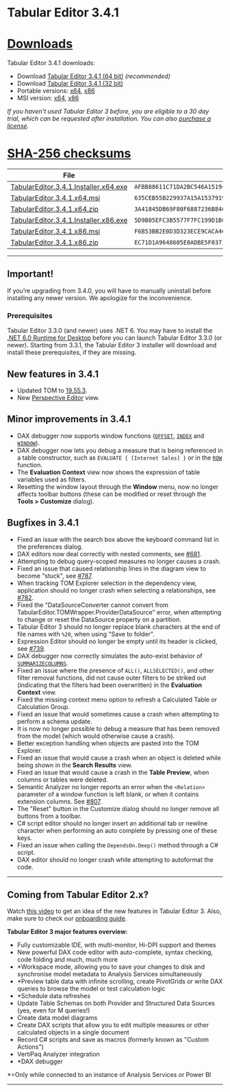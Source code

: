 # Tabular Editor 3.4.1

# [**Downloads**](#tab/downloads)

Tabular Editor 3.4.1 downloads:

- Download [Tabular Editor 3.4.1 (64 bit)](https://cdn.tabulareditor.com/files/TabularEditor.3.4.1.Installer.x64.exe) *(recommended)*
- Download [Tabular Editor 3.4.1 (32 bit)](https://cdn.tabulareditor.com/files/TabularEditor.3.4.1.Installer.x86.exe)
- Portable versions: [x64](https://cdn.tabulareditor.com/files/TabularEditor.3.4.1.x64.zip), [x86](https://cdn.tabulareditor.com/files/TabularEditor.3.4.1.x86.zip)
- MSI version: [x64](https://cdn.tabulareditor.com/files/TabularEditor.3.4.1.x64.msi), [x86](https://cdn.tabulareditor.com/files/TabularEditor.3.4.1.x86.msi)

*If you haven't used Tabular Editor 3 before, you are eligible to a 30 day trial, which can be requested after installation. You can also [purchase a license](https://tabulareditor.com/licensing).*

# [**SHA-256 checksums**](#tab/checksums)

| File | SHA-256 |
| -- | -- |
| [TabularEditor.3.4.1.Installer.x64.exe](https://cdn.tabulareditor.com/files/TabularEditor.3.4.1.Installer.x64.exe) | `AFBB88611C71DA2BC546A15194CC55A646F9CE7BA4952BF839DA1E41E679A3AC` |
| [TabularEditor.3.4.1.x64.msi](https://cdn.tabulareditor.com/files/TabularEditor.3.4.1.x64.msi) | `635CEB55B229937A15A1537919D7B8E555835BDF4F680D18E2716E1012D167E3` |
| [TabularEditor.3.4.1.x64.zip](https://cdn.tabulareditor.com/files/TabularEditor.3.4.1.x64.zip) | `3A41845DB69F80F6887236B8469080B28FB6ACCBDBA4ACFAB6466E2938257DE2` |
| [TabularEditor.3.4.1.Installer.x86.exe](https://cdn.tabulareditor.com/files/TabularEditor.3.4.1.Installer.x86.exe) | `5D9B05EFC3B5577F7FC199D1B6197493DF4E948A5F527BBD14453C44C49C9A54` |
| [TabularEditor.3.4.1.x86.msi](https://cdn.tabulareditor.com/files/TabularEditor.3.4.1.x86.msi) | `F6B53BB2E0D3D323ECE9CACA46EDFB08A5194BAAC141FB037DFCB40FF6FBE23A` |
| [TabularEditor.3.4.1.x86.zip](https://cdn.tabulareditor.com/files/TabularEditor.3.4.1.x86.zip) | `EC71D1A9648605E0ADBE5F0371EA1B552B46F93930806B599FBD1AFDCE8B9212` |

***

## Important!

If you’re upgrading from 3.4.0, you will have to manually uninstall before installing any newer version. We apologize for the inconvenience.

### Prerequisites

Tabular Editor 3.3.0 (and newer) uses .NET 6. You may have to install the [.NET 6.0 Runtime for Desktop](https://dotnet.microsoft.com/en-us/download/dotnet/6.0/runtime) before you can launch Tabular Editor 3.3.0 (or newer). Starting from 3.3.1, the Tabular Editor 3 installer will download and install these prerequisites, if they are missing.

## New features in 3.4.1

- Updated TOM to [19.55.3](https://www.nuget.org/packages/Microsoft.AnalysisServices.NetCore.retail.amd64).
- New [Perspective Editor](xref:perspective-editor) view.

## Minor improvements in 3.4.1

- DAX debugger now supports window functions ([`OFFSET`](https://dax.guide/offset), [`INDEX`](https://dax.guide/index) and [`WINDOW`](https://dax.guide/window)).
- DAX debugger now lets you debug a measure that is being referenced in a table constructor, such as `EVALUATE { [Internet Sales] }` or in the [`ROW`](https://dax.guide/row) function.
- The **Evaluation Context** view now shows the expression of table variables used as filters.
- Resetting the window layout through the **Window** menu, now no longer affects toolbar buttons (these can be modified or reset through the **Tools > Customize** dialog).

## Bugfixes in 3.4.1

- Fixed an issue with the search box above the keyboard command list in the preferences dialog.
- DAX editors now deal correctly with nested comments, see [#681](https://github.com/TabularEditor/TabularEditor3/issues/681).
- Attempting to debug query-scoped measures no longer causes a crash.
- Fixed an issue that caused relationship lines in the diagram view to become "stuck", see [#787](https://github.com/TabularEditor/TabularEditor3/issues/787).
- When tracking TOM Explorer selection in the dependency view, application should no longer crash when selecting a relationships, see [#782](https://github.com/TabularEditor/TabularEditor3/issues/782).
- Fixed the "DataSourceConverter cannot convert from TabularEditor.TOMWrapper.ProviderDataSource" error, when attempting to change or reset the DataSource property on a partition.
- Tabular Editor 3 should no longer replace blank characters at the end of file names with `%20`, when using "Save to folder".
- Expression Editor should no longer be empty until its header is clicked, see [#739](https://github.com/TabularEditor/TabularEditor3/issues/739).
- DAX debugger now correctly simulates the auto-exist behavior of [`SUMMARIZECOLUMNS`](https://dax.guide/summarizecolumns).
- Fixed an issue where the presence of `ALL()`, `ALLSELECTED()`, and other filter removal functions, did not cause outer filters to be striked out (indicating that the filters had been overwritten) in the **Evaluation Context** view.
- Fixed the missing context menu option to refresh a Calculated Table or Calculation Group.
- Fixed an issue that would sometimes cause a crash when attempting to perform a schema update.
- It is now no longer possible to debug a measure that has been removed from the model (which would otherwise cause a crash).
- Better exception handling when objects are pasted into the TOM Explorer.
- Fixed an issue that would cause a crash when an object is deleted while being shown in the **Search Results** view.
- Fixed an issue that would cause a crash in the **Table Preview**, when columns or tables were deleted.
- Semantic Analyzer no longer reports an error when the `<Relation>` parameter of a window function is left blank, or when it contains extension columns. See [#807](https://github.com/TabularEditor/TabularEditor3/issues/807).
- The "Reset" button in the Customize dialog should no longer remove all buttons from a toolbar.
- C# script editor should no longer insert an additional tab or newline character when performing an auto complete by pressing one of these keys.
- Fixed an issue when calling the `DependsOn.Deep()` method through a C# script.
- DAX editor should no longer crash while attempting to autoformat the code.

---
## Coming from Tabular Editor 2.x?

Watch [this video](https://www.youtube.com/watch?v=pt3DdcjfImY) to get an idea of the new features in Tabular Editor 3. Also, make sure to check our [onboarding guide](https://docs.tabulareditor.com/onboarding/index.html).

**Tabular Editor 3 major features overview:**
- Fully customizable IDE, with multi-monitor, Hi-DPI support and themes
- New powerful DAX code editor with auto-complete, syntax checking, code folding and much, much more
- *Workspace mode, allowing you to save your changes to disk and synchronise model metadata to Analysis Services simultaneously
- *Preview table data with infinite scrolling, create PivotGrids or write DAX queries to browse the model or test calculation logic
- *Schedule data refreshes
- Update Table Schemas on both Provider and Structured Data Sources (yes, even for M queries!)
- Create data model diagrams
- Create DAX scripts that allow you to edit multiple measures or other calculated objects in a single document
- Record C# scripts and save as macros (formerly known as "Custom Actions")
- VertiPaq Analyzer integration
- *DAX debugger

*=Only while connected to an instance of Analysis Services or Power BI

---
